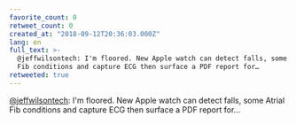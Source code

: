 ```yaml
---
favorite_count: 0
retweet_count: 0
created_at: "2018-09-12T20:36:03.000Z"
lang: en
full_text: >-
  @jeffwilsontech: I'm floored. New Apple watch can detect falls, some Atrial
  Fib conditions and capture ECG then surface a PDF report for…
retweeted: true
---
```


[@jeffwilsontech](https://twitter.com/jeffwilsontech): I'm floored. New Apple
watch can detect falls, some Atrial Fib conditions and capture ECG then surface
a PDF report for…

